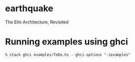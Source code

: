 # earthquake
The Elm Architecture, Revisited

# Running examples using ghci

```
% stack ghci examples/ToDo.hs --ghci-options "-iexamples"
```
